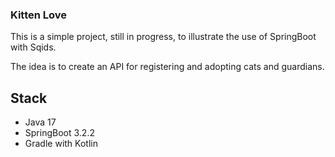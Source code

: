 ### Kitten Love
This is a simple project, still in progress, to illustrate the use of SpringBoot with Sqids.

The idea is to create an API for registering and adopting cats and guardians.

## Stack
- Java 17
- SpringBoot 3.2.2
- Gradle with Kotlin
